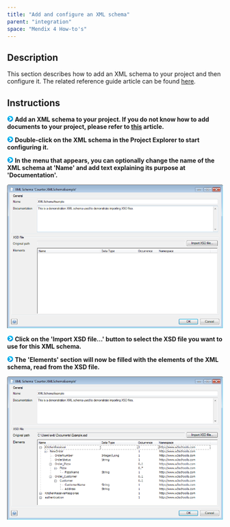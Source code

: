 ```yaml
---
title: "Add and configure an XML schema"
parent: "integration"
space: "Mendix 4 How-to's"
---
```

## Description

This section describes how to add an XML schema to your project and then configure it. The related reference guide article can be found [here](/refguide4/xml-schemas).

## Instructions

![](attachments/819203/917932.png) **Add an XML schema to your project. If you do not know how to add documents to your project, please refer to [this](add-documents-to-a-module) article.**

![](attachments/819203/917932.png) **Double-click on the XML schema in the Project Explorer to start configuring it.**

![](attachments/819203/917932.png) **In the menu that appears, you can optionally change the name of the XML schema at 'Name' and add text explaining its purpose at 'Documentation'.**

![](attachments/2621604/2752813.png)

![](attachments/819203/917932.png) **Click on the 'Import XSD file...' button to select the XSD file you want to use for this XML schema.**

![](attachments/819203/917932.png) **The 'Elements' section will now be filled with the elements of the XML schema, read from the XSD file.**

![](attachments/2621604/2752812.png)
